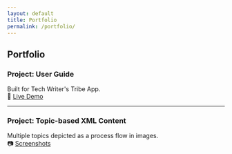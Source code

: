 ```yaml
---
layout: default
title: Portfolio
permalink: /portfolio/
---
```


## Portfolio

### Project: User Guide
Built for Tech Writer's Tribe App.  
🔗 [Live Demo](https://example.com)

---

### Project: Topic-based XML Content
Multiple topics depicted as a process flow in images.  
📷 [Screenshots](assets/images/project1.png)
